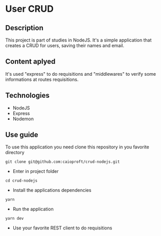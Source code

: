 # User CRUD

## Description

This project is part of studies in NodeJS.
It's a simple application that creates a CRUD for users, saving their names and email.

## Content aplyed

It's used "express" to do requisitions and "middlewares" to verify some informations at routes requisitions.

## Technologies

- NodeJS
- Express
- Nodemon

## Use guide

To use this application you need clone this repository in you favorite directory

```
git clone git@github.com:caioproft/crud-nodejs.git
```

- Enter in project folder
```
cd crud-nodejs
```

- Install the applications dependencies

```
yarn
```

- Run the application

```
yarn dev
```

- Use your favorite REST client to do requisitions
 
